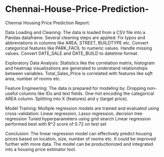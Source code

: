# Chennai-House-Price-Prediction-
Chennai Housing Price Prediction Report:

Data Loading and Cleaning:
The data is loaded from a CSV file into a Pandas dataframe. Several cleaning steps are applied:
Fix typos and abbreviations in columns like AREA, STREET, BUILDTYPE etc.
Convert categorical features like PARK_FACIL to numeric values.
Handle missing values.
Convert DATE_SALE and DATE_BUILD to datetime format.

Exploratory Data Analysis:
Statistics like the correlation matrix, histogram and heatmap visualizations are generated to understand relationships between variables.
Total_Sales_Price is correlated with features like sqft area, number of rooms etc.

Feature Engineering:
The data is prepared for modeling by:
Dropping non-useful columns like IDs and text fields.
One-hot encoding the categorical AREA column.
Splitting into X (features) and y (target price).

Model Training:
Multiple regression models are trained and evaluated using cross-validation:
Linear regression, Lasso regression, decision tree regression
Tuned hyperparameters using grid search
Linear regression performed best with R^2 score of 0.72 on test set

Conclusion:
The linear regression model can effectively predict housing prices based on location, size, number of rooms etc. It could be improved further with more data.
The model can be productionized and integrated into a housing price estimator tool.
